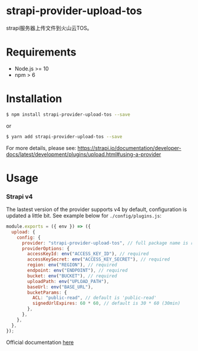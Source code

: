 # strapi-provider-upload-tos
strapi服务器上传文件到火山云TOS。

# Requirements
- Node.js >= 10
- npm > 6

# Installation
```bash
$ npm install strapi-provider-upload-tos --save
```

or

```bash
$ yarn add strapi-provider-upload-tos --save
```

For more details, please see: https://strapi.io/documentation/developer-docs/latest/development/plugins/upload.html#using-a-provider

# Usage


### Strapi v4

The lastest version of the provider supports v4 by default, configuration is updated a little bit. See example below for ```./config/plugins.js```:

```javascript
module.exports = ({ env }) => ({
  upload: {
    config: {
      provider: "strapi-provider-upload-tos", // full package name is required
      providerOptions: {
        accessKeyId: env("ACCESS_KEY_ID"), // required
        accessKeySecret: env("ACCESS_KEY_SECRET"), // required
        region: env("REGION"), // required
        endpoint: env("ENDPOINT"), // required
        bucket: env("BUCKET"), // required
        uploadPath: env("UPLOAD_PATH"),
        baseUrl: env("BASE_URL"),
        bucketParams: {
          ACL: "public-read", // default is 'public-read'
          signedUrlExpires: 60 * 60, // default is 30 * 60 (30min)
        },
      },
    },
  },
});
```

Official documentation [here](https://docs.strapi.io/developer-docs/latest/plugins/upload.html#enabling-the-provider)